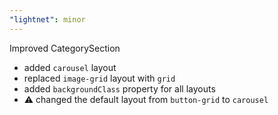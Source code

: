 ```yaml
---
"lightnet": minor
---
```


Improved CategorySection

- added `carousel` layout
- replaced `image-grid` layout with `grid`
- added `backgroundClass` property for all layouts
- ⚠️ changed the default layout from `button-grid` to `carousel`
